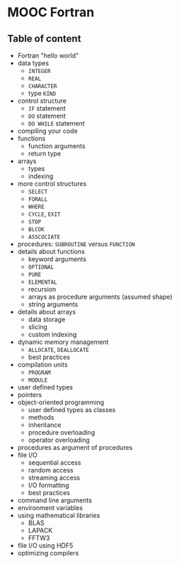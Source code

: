 # MOOC Fortran

## Table of content

  * Fortran "hello world"
  * data types
    * `INTEGER`
	* `REAL`
	* `CHARACTER`
	* type `KIND`
  * control structure
    * `IF` statement
	* `DO` statement
	* `DO WHILE` statement
  * compiling your code
  * functions
    * function arguments
    * return type
  * arrays
    * types
	* indexing
  * more control structures
    * `SELECT`
    * `FORALL`
	* `WHERE`
	* `CYCLE`, `EXIT`
	* `STOP`
	* `BLCOK`
	* `ASSCOCIATE`
  * procedures: `SUBROUTINE` versus `FUNCTION`
  * details about functions
    * keyword arguments
	* `OPTIONAL`
    * `PURE`
	* `ELEMENTAL`
	* recursion
	* arrays as procedure arguments (assumed shape)
	* string arguments
  * details about arrays
    * data storage
	* slicing
	* custom indexing
  * dynamic memory management
    * `ALLOCATE`, `DEALLOCATE`
	* best practices
  * compilation units
    * `PROGRAM`
	* `MODULE`
  * user defined types
  * pointers
  * object-oriented programming
    * user defined types as classes
	* methods
	* inheritance
	* procedure overloading
	* operator overloading
  * procedures as argument of procedures
  * file I/O
    * sequential access
	* random access
	* streaming access
	* I/O formatting
	* best practices
  * command line arguments
  * environment variables
  * using mathematical libraries
    * BLAS
	* LAPACK
	* FFTW3
  * file I/O using HDF5
  * optimizing compilers